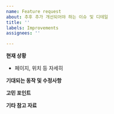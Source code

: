 ```yaml
---
name: Feature request
about: 추후 추가 개선되어야 하는 이슈 및 디테일
title: ''
labels: Improvements
assignees: ''

---
```


**현재 상황**
- 페이지, 위치 등 자세히

**기대되는 동작 및 수정사항**

**고민 포인트**

**기타 참고 자료**
